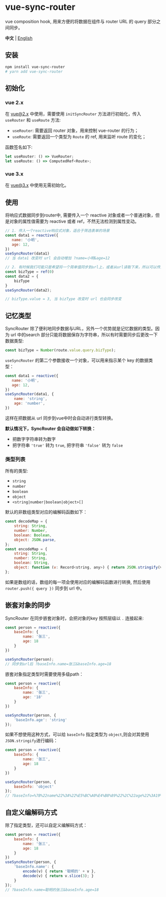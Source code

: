 # vue-sync-router
vue composition hook, 用来方便的将数据在组件与 router URL 的 query 部分之间同步。

**中文** | [English](./README-en.md)

## 安装
```bash
npm install vue-sync-router
# yarn add vue-sync-router
```

## 初始化

### vue 2.x 
在 vue@2.x 中使用，需要使用 `initSyncRouter` 方法进行初始化，传入 `useRouter` 和 `useRoute` 方法:
- `useRouter`: 需要返回 router 对象，用来控制 vue-router 的行为；
- `useRoute`: 需要返回一个类型为 `Route` 的 ref, 用来监听 route 的变化；

函数签名如下:
```typescript
let useRouter: () => VueRouter;
let useRoute: () => ComputedRef<Route>;
```

### vue 3.x
在 vue@3.x 中使用无需初始化。

## 使用
将响应式数据同步到router中, 需要传入一个 reactive 对象或者一个普通对象，但是对象的属性值需要为 reactive 或者 ref，不然无法检测到属性变动。

```js
// 1. 传入一个reactive响应式对象，适合于筛选表单的场景
const data1 = reactive({
   name: '小明',
   age: 12, 
})
useSyncRouter(data1)
// 当 data1 改变时 url 会自动增加 ?name=小明&age=12

// 2. 有时候我们可能只是希望将一个简单值同步到url上，或者从url读取下来，所以可以传入一个普通对象，对象的属性是 ref
const bizType = ref(0)
const data2 = {
    bizType
}
useSyncRouter(data2);

// bizType.value = 3, 当 bizType 改变时 url 也会同步改变
```

## 记忆类型
SyncRouter 除了便利地同步数据与URL，另外一个优势就是记忆数据的类型。因为 url 中的search 部分只能将数据保存为字符串，所以有时需要同步后更改一下数据类型:

```js
const bizType = Number(route.value.query.bizType);
```

`useSyncRouter` 的第二个参数接收一个对象，可以用来指示某个 key 的数据类型：

```js
const data1 = reactive({
   name: '小明',
   age: 12, 
})
useSyncRouter(data1, {
    name: 'string',
    age: 'number',
})
```
这样在把数据从 url 同步到vue中时会自动进行类型转换。

**默认情况下，SyncRouter 会自动做如下转换：**
- 把数字字符串转为数字
- 把字符串 `'true'` 转为 `true`, 把字符串 `'false'` 转为 `false`

### 类型列表
所有的类型:
- `string`
- `number`
- `boolean`
- `object`
- `<string|number|boolean|object>[]`

默认的非数组类型对应的编解码函数如下：
```js
const decodeMap = {
    string: String,
    number: Number,
    boolean: Boolean,
    object: JSON.parse,
};
const encodeMap = {
    string: String,
    number: String,
    boolean: String,
    object: function (v: Record<string, any>) { return JSON.stringify(v, null, 0); },
};
```

如果是数组的话，数组的每一项会使用对应的编解码函数进行转换, 然后使用 `router.push({ query })` 同步到 url 中。

## 嵌套对象的同步
SyncRouter 在同步嵌套对象时，会把对象的key 按照层级以 `.` 连接起来:
```js
const person = reactive({
    baseInfo: {
        name: '张三',
        age: 18
    }
})

useSyncRouter(person);
// 同步到url后 ?baseInfo.name=张三&baseInfo.age=18
```

嵌套对象指定类型时需要使用多级path：
```js
const person = reactive({
    baseInfo: {
        name: '张三',
        age: '18'
    }
})

useSyncRouter(person, {
    'baseInfo.age': 'string'
});
```

如果不想使用这种方式，可以给 `baseInfo` 指定类型为 `object`,则会对其使用 `JSON.stringify`进行编码：
```js
const person = reactive({
    baseInfo: {
        name: '张三',
        age: 18
    }
})

useSyncRouter(person, {
    baseInfo: 'object'
});
// ?baseInfo=%7B%22name%22%3A%22%E5%BC%A0%E4%B8%89%22%2C%22age%22%3A19%7D
```

## 自定义编解码方式
除了指定类型，还可以自定义编解码方式：
```js
const person = reactive({
    baseInfo: {
        name: '张三',
        age: 18
    }
})
useSyncRouter(person, {
    'baseInfo.name': {
        encode(v) { return '聪明的' + v },
        decode(v) { return v.slice(3); }
    }
});
// ?baseInfo.name=聪明的张三&baseInfo.age=18
```

